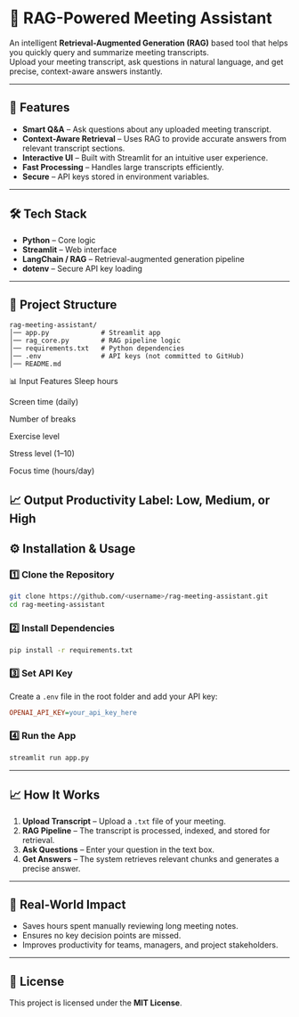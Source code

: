 # 🤖 RAG-Powered Meeting Assistant

An intelligent **Retrieval-Augmented Generation (RAG)** based tool that helps you quickly query and summarize meeting transcripts.  
Upload your meeting transcript, ask questions in natural language, and get precise, context-aware answers instantly.

---

## 📌 Features
- **Smart Q&A** – Ask questions about any uploaded meeting transcript.
- **Context-Aware Retrieval** – Uses RAG to provide accurate answers from relevant transcript sections.
- **Interactive UI** – Built with Streamlit for an intuitive user experience.
- **Fast Processing** – Handles large transcripts efficiently.
- **Secure** – API keys stored in environment variables.

---

## 🛠 Tech Stack
- **Python** – Core logic
- **Streamlit** – Web interface
- **LangChain / RAG** – Retrieval-augmented generation pipeline
- **dotenv** – Secure API key loading

---

## 📂 Project Structure
```plaintext
rag-meeting-assistant/
│── app.py             # Streamlit app
│── rag_core.py        # RAG pipeline logic
│── requirements.txt   # Python dependencies
│── .env               # API keys (not committed to GitHub)
│── README.md
```

📊 Input Features
Sleep hours

Screen time (daily)

Number of breaks

Exercise level

Stress level (1–10)

Focus time (hours/day)

📈 Output
Productivity Label: Low, Medium, or High
---

## ⚙️ Installation & Usage

### 1️⃣ Clone the Repository
```bash
git clone https://github.com/<username>/rag-meeting-assistant.git
cd rag-meeting-assistant
```

### 2️⃣ Install Dependencies
```bash
pip install -r requirements.txt
```

### 3️⃣ Set API Key
Create a `.env` file in the root folder and add your API key:
```ini
OPENAI_API_KEY=your_api_key_here
```

### 4️⃣ Run the App
```bash
streamlit run app.py
```

---

## 📈 How It Works
1. **Upload Transcript** – Upload a `.txt` file of your meeting.
2. **RAG Pipeline** – The transcript is processed, indexed, and stored for retrieval.
3. **Ask Questions** – Enter your question in the text box.
4. **Get Answers** – The system retrieves relevant chunks and generates a precise answer.
---

## 🚀 Real-World Impact
- Saves hours spent manually reviewing long meeting notes.
- Ensures no key decision points are missed.
- Improves productivity for teams, managers, and project stakeholders.

---

## 📜 License
This project is licensed under the **MIT License**.

